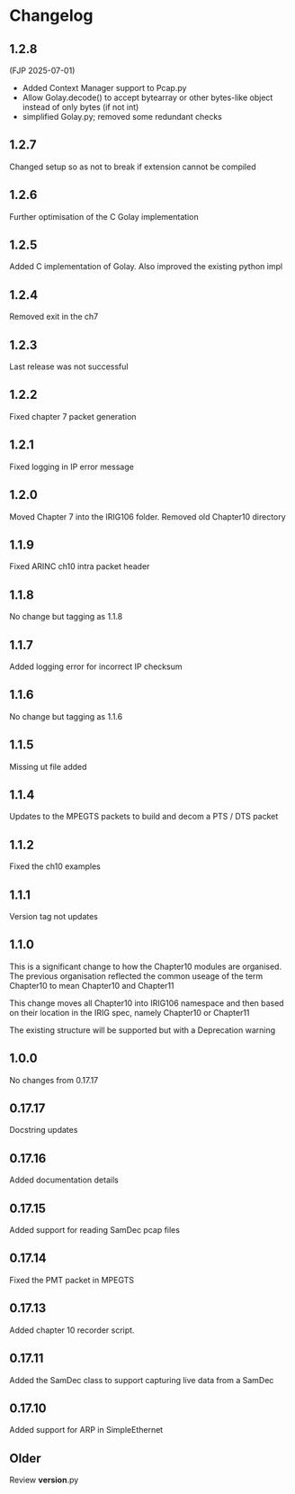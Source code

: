 # Changelog

## 1.2.8   

(FJP 2025-07-01)
- Added Context Manager support to Pcap.py
- Allow Golay.decode() to accept bytearray or other bytes-like object 
  instead of only bytes (if not int)
- simplified Golay.py; removed some redundant checks

## 1.2.7   

Changed setup so as not to break if extension cannot be compiled

## 1.2.6   

Further optimisation of the C Golay implementation

## 1.2.5   

Added C implementation of Golay. Also improved the existing python impl

## 1.2.4   

Removed exit in the ch7

## 1.2.3   

Last release was not successful

## 1.2.2   

Fixed chapter 7 packet generation

## 1.2.1   

Fixed logging in IP error message

## 1.2.0   

Moved Chapter 7 into the IRIG106 folder. Removed old Chapter10 directory

## 1.1.9   

Fixed ARINC ch10 intra packet header

## 1.1.8   

No change but tagging as 1.1.8

## 1.1.7   

Added logging error for incorrect IP checksum

## 1.1.6   

No change but tagging as 1.1.6

## 1.1.5   

Missing ut file added

## 1.1.4   

Updates to the MPEGTS packets to build and decom a PTS / DTS packet

## 1.1.2   

Fixed the ch10 examples

## 1.1.1   

Version tag not updates

## 1.1.0

This is a significant change to how the Chapter10 modules are organised. The previous organisation reflected the common
useage of the term Chapter10 to mean Chapter10 and Chapter11

This change moves all Chapter10 into IRIG106 namespace and then based on their location in the IRIG spec, namely Chapter10 or Chapter11

The existing structure will be supported but with a Deprecation warning

## 1.0.0

No changes from 0.17.17

## 0.17.17

Docstring updates

## 0.17.16

Added documentation details

## 0.17.15

Added support for reading SamDec pcap files

## 0.17.14

Fixed the PMT packet in MPEGTS

## 0.17.13

Added chapter 10 recorder script.

## 0.17.11

Added the SamDec class to support capturing live data from a SamDec

## 0.17.10

Added support for ARP in SimpleEthernet

## Older

Review __version__.py


